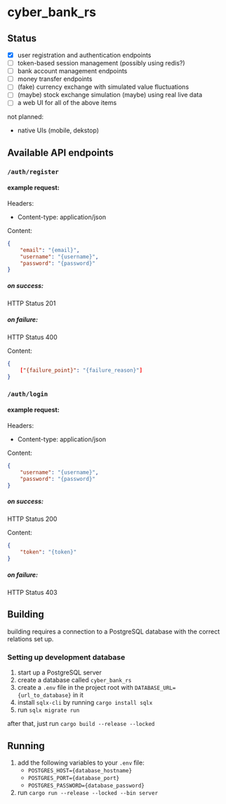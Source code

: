 # cyber_bank_rs

## Status

- [x] user registration and authentication endpoints
- [ ] token-based session management (possibly using redis?)
- [ ] bank account management endpoints
- [ ] money transfer endpoints
- [ ] (fake) currency exchange with simulated value fluctuations
- [ ] (maybe) stock exchange simulation (maybe) using real live data
- [ ] a web UI for all of the above items

not planned:
- native UIs (mobile, dekstop)

## Available API endpoints

### `/auth/register`

#### example request:

Headers:
- Content-type: application/json

Content:

```json
{
    "email": "{email}",
    "username": "{username}",
    "password": "{password}"
}
```

##### on success:

HTTP Status 201

##### on failure:

HTTP Status 400

Content:

```json
{
    ["{failure_point}": "{failure_reason}"]
}
```

### `/auth/login`

#### example request:

Headers:
- Content-type: application/json

Content:
```json
{
    "username": "{username}",
    "password": "{password}"
}
```

##### on success:

HTTP Status 200

Content:
```json
{
    "token": "{token}"
}
```

##### on failure:

HTTP Status 403


## Building
building requires a connection to a PostgreSQL database with the correct relations set up.

### Setting up development database
1. start up a PostgreSQL server
2. create a database called `cyber_bank_rs`
3. create a `.env` file in the project root with `DATABASE_URL={url_to_database}` in it
4. install `sqlx-cli` by running `cargo install sqlx`
5. run `sqlx migrate run`

after that, just run `cargo build --release --locked`

## Running

1. add the following variables to your `.env` file:
    - `POSTGRES_HOST={database_hostname}`
    - `POSTGRES_PORT={database_port}`
    - `POSTGRES_PASSWORD={database_password}`
2. run `cargo run --release --locked --bin server`
